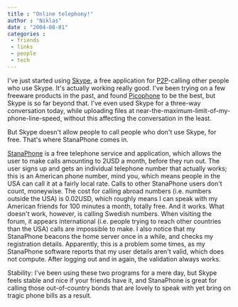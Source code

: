 ```yaml
---
title : "Online telephony!"
author : "Niklas"
date : "2004-08-01"
categories : 
 - friends
 - links
 - people
 - tech
---
```


I've just started using [Skype](http://www.skype.com), a free application for [P2P](http://www.google.com/search?hl=en&lr=&ie=UTF-8&oi=defmore&q=define:P2P)\-calling other people who use Skype. It's actually working really good. I've been trying on a few freeware products in the past, and found [Picophone](http://www.vitez.it/picophone) to be the best, but Skype is so far beyond that. I've even used Skype for a three-way conversation today, while uploading files at near-the-maximum-limit-of-my-phone-line-speed, without this affecting the conversation in the least.

But Skype doesn't allow people to call people who don't use Skype, for free. That's where StanaPhone comes in.

[StanaPhone](http://www.stanaphone.com) is a free telephone service and application, which allows the user to make calls amounting to 2USD a month, before they run out. The user signs up and gets an individual telephone number that actually works; this is an American phone number, mind you, which means people in the USA can call it at a fairly local rate. Calls to other StanaPhone users don't count, moneywise. The cost for calling abroad numbers (i.e. numbers outside the USA) is 0.02USD, which roughly means I can speak with my American friends for 100 minutes a month, totally free. And it works. What doesn't work, however, is calling Swedish numbers. When visiting the forum, it appears international (i.e. people trying to reach other countries than the USA) calls are impossible to make. I also notice that my StanaPhone beacons the home server once in a while, and checks my registration details. Apparently, this is a problem some times, as my StanaPhone software reports that my user details aren't valid, which does not compute. After logging out and in again, the validation always works.

Stability: I've been using these two programs for a mere day, but Skype feels stable and nice if your friends have it, and StanaPhone is great for calling those out-of-country bonds that are lovely to speak with yet bring on tragic phone bills as a result.
